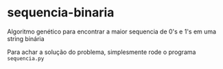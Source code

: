 # sequencia-binaria
Algoritmo genético para encontrar a maior sequencia de 0's e 1's em uma string binária

Para achar a solução do problema, simplesmente rode o programa <code>sequencia.py</code>
